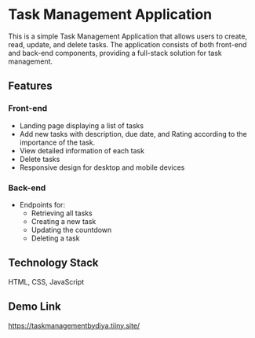 # Task Management Application

This is a simple Task Management Application that allows users to create, read, update, and delete tasks. The application consists of both front-end and back-end components, providing a full-stack solution for task management.

## Features

### Front-end

- Landing page displaying a list of tasks
- Add new tasks with description, due date, and Rating according to the importance of the task.
- View detailed information of each task 
- Delete tasks
- Responsive design for desktop and mobile devices

### Back-end

- Endpoints for:
  - Retrieving all tasks
  - Creating a new task
  - Updating the countdown
  - Deleting a task

## Technology Stack

HTML, CSS, JavaScript

## Demo Link

https://taskmanagementbydiya.tiiny.site/
